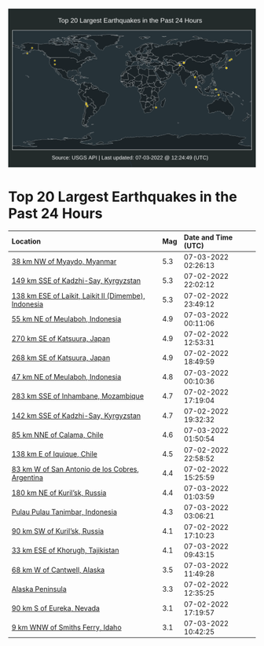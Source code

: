 ![Map](./map.png)

# Top 20 Largest Earthquakes in the Past 24 Hours

| Location | Mag | Date and Time (UTC) |
|:---|:---|:---|
| [38 km NW of Myaydo, Myanmar](https://earthquake.usgs.gov/earthquakes/eventpage/us6000hzh5) | 5.3 | 07-03-2022 02:26:13 |
| [149 km SSE of Kadzhi-Say, Kyrgyzstan](https://earthquake.usgs.gov/earthquakes/eventpage/us6000hzg9) | 5.3 | 07-02-2022 22:02:12 |
| [138 km ESE of Laikit, Laikit II (Dimembe), Indonesia](https://earthquake.usgs.gov/earthquakes/eventpage/us6000hzgi) | 5.3 | 07-02-2022 23:49:12 |
| [55 km NE of Meulaboh, Indonesia](https://earthquake.usgs.gov/earthquakes/eventpage/us6000hzh9) | 4.9 | 07-03-2022 00:11:06 |
| [270 km SE of Katsuura, Japan](https://earthquake.usgs.gov/earthquakes/eventpage/us6000hzdw) | 4.9 | 07-02-2022 12:53:31 |
| [268 km SE of Katsuura, Japan](https://earthquake.usgs.gov/earthquakes/eventpage/us6000hzfe) | 4.9 | 07-02-2022 18:49:59 |
| [47 km NE of Meulaboh, Indonesia](https://earthquake.usgs.gov/earthquakes/eventpage/us6000hzgp) | 4.8 | 07-03-2022 00:10:36 |
| [283 km SSE of Inhambane, Mozambique](https://earthquake.usgs.gov/earthquakes/eventpage/us6000hzez) | 4.7 | 07-02-2022 17:19:04 |
| [142 km SSE of Kadzhi-Say, Kyrgyzstan](https://earthquake.usgs.gov/earthquakes/eventpage/us6000hzfk) | 4.7 | 07-02-2022 19:32:32 |
| [85 km NNE of Calama, Chile](https://earthquake.usgs.gov/earthquakes/eventpage/us6000hzh0) | 4.6 | 07-03-2022 01:50:54 |
| [138 km E of Iquique, Chile](https://earthquake.usgs.gov/earthquakes/eventpage/us6000hzge) | 4.5 | 07-02-2022 22:58:52 |
| [83 km W of San Antonio de los Cobres, Argentina](https://earthquake.usgs.gov/earthquakes/eventpage/us6000hze9) | 4.4 | 07-02-2022 15:25:59 |
| [180 km NE of Kuril’sk, Russia](https://earthquake.usgs.gov/earthquakes/eventpage/us6000hzgv) | 4.4 | 07-03-2022 01:03:59 |
| [Pulau Pulau Tanimbar, Indonesia](https://earthquake.usgs.gov/earthquakes/eventpage/us6000hzhb) | 4.3 | 07-03-2022 03:06:21 |
| [90 km SW of Kuril’sk, Russia](https://earthquake.usgs.gov/earthquakes/eventpage/us6000hzex) | 4.1 | 07-02-2022 17:10:23 |
| [33 km ESE of Khorugh, Tajikistan](https://earthquake.usgs.gov/earthquakes/eventpage/us6000hziq) | 4.1 | 07-03-2022 09:43:15 |
| [68 km W of Cantwell, Alaska](https://earthquake.usgs.gov/earthquakes/eventpage/ak0228ghq6rr) | 3.5 | 07-03-2022 11:49:28 |
| [Alaska Peninsula](https://earthquake.usgs.gov/earthquakes/eventpage/us6000hzdx) | 3.3 | 07-02-2022 12:35:25 |
| [90 km S of Eureka, Nevada](https://earthquake.usgs.gov/earthquakes/eventpage/nn00842131) | 3.1 | 07-02-2022 17:19:57 |
| [9 km WNW of Smiths Ferry, Idaho](https://earthquake.usgs.gov/earthquakes/eventpage/us6000hziu) | 3.1 | 07-03-2022 10:42:25 |
